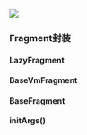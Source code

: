 
 [![](https://jitpack.io/v/xujichang/Fragments.svg)](https://jitpack.io/#xujichang/Fragments)

### Fragment封装


#### LazyFragment



#### BaseVmFragment



#### BaseFragment

**initArgs()**






